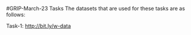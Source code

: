 #GRIP-March-23 Tasks
The datasets that are used for these tasks are as follows:

Task-1: http://bit.ly/w-data


